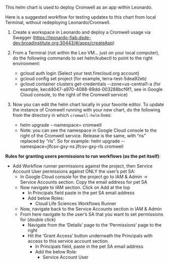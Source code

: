 This helm chart is used to deploy Cromwell as an app within Leonardo. 

Here is a suggested workflow for testing updates to this chart from local Terminal, without redeploying Leonardo/Cromwell.

1. Create a workspace in Leonardo and deploy a Cromwell usage via Swagger (https://leonardo-fiab.dsde-dev.broadinstitute.org:30443/#/apps/createApp)

2. From a Terminal (not within the Leo VM… just on your local computer), do the following commands to set helm/kubectl to point to the right environment:
   - gcloud auth login (Select your test.firecloud.org account)
   - gcloud config set project <workspace project ID> (for example, terra-test-5dea92eb)
   - gcloud container clusters get-credentials --zone=us-central1-a <cluster name> (for example, kecd4047-a970-4088-89dd-003288bcf6f1, see in Google Cloud console, to the right of the Cromwell service)

3. Now you can edit the helm chart locally in your favorite editor. To update the instance of Cromwell running with your new chart, do the following from the directory in which `cromwell-helm` lives:
   - helm upgrade --namespace=<namepace> <release> cromwell 
   - Note: you can see the namespace in Google Cloud console to the right of the Cromwell service. Release is the same, with “ns” replaced by “rls”.
     So for example: helm upgrade --namespace=jlfcsv-gxy-ns jlfcsv-gxy-rls cromwell

**Rules for granting users permissions to run workflows (as the pet itself)**:
- Add Workflow runner permissions against the project, then Service Account User permissions against ONLY the user’s pet SA:
   - In Google Cloud console for the project go to IAM & Admin → Service Accounts section. Copy the email address for pet SA
   - Now navigate to IAM section. Click on Add at the top
      - In Principals field paste in the pet SA email address
      - Add below Roles:
         - Cloud Life Sciences Workflows Runner
   - Now, navigate back to the Service Accounts section in IAM & Admin
   - From here navigate to the user’s SA that you want to set permissions for (double click)
      - Navigate from the ‘Details’ page to the ‘Permissions’ page to the right
      - Hit the ‘Grant Access’ button underneath the Principals with access to this service account section.
         - In Principals field, paste in the pet SA email address
         - Add the below Role:
            - Service Account User
